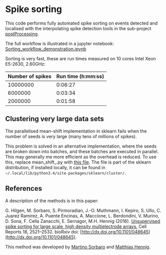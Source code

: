 Spike sorting
=============

This code performs fully automated spike sorting on events detected and localised with the interpolating spike detection tools in  the sub-project [postProcessing](../postProcessing).


The full workflow is illustrated in a jupyter notebook: [Sorting_workflow_demonstration.ipynb](Sorting_workflow_demonstration.ipynb)

Sorting is very fast, these are run times measured on 10 cores Intel Xeon E5-2630, 2.60GHz:

Number of spikes | Run time (h:mm:ss)
------------------|---------
10000000 | 0:06:27
6000000 | 0:03:34
2000000 | 0:01:58

## Clustering very large data sets

The parallelised mean-shift implementation in sklearn fails when the number of seeds is very large (many tens of millions of spikes).

This problem is solved in an alternative implementation, where the seeds are broken down into batches, and these batches are executed in parallel. This may generally me more efficient as the overhead is reduced. To use this, replace mean_shift_.py with [this file](mean_shift_.py). The file is part of the sklearn distribution, if installed locally, it can be found in `~/.local/lib/python3.4/site-packages/sklearn/cluster/`.

## References

A description of the methods is in this paper:

G. Hilgen, M. Sorbaro, S. Pirmoradian, J.-O. Muthmann, I. Kepiro, S. Ullo, C. Juarez Ramirez, A. Puente Encinas, A. Maccione, L. Berdondini, V. Murino, D. Sona, F. Cella Zanacchi, E. Sernagor, M.H. Hennig (2016). [Unsupervised spike sorting for large scale, high density multielectrode arrays.](http://www.cell.com/cell-reports/fulltext/S2211-1247(17)30236-X) Cell Reports 18, 2521–2532. bioRxiv doi: [http://dx.doi.org/10.1101/048645](http://dx.doi.org/10.1101/048645).

This method was developed by [Martino Sorbaro](http://martinosorb.github.io) and [Matthias Hennig](http://homepages.inf.ed.ac.uk/mhennig/index.html).
